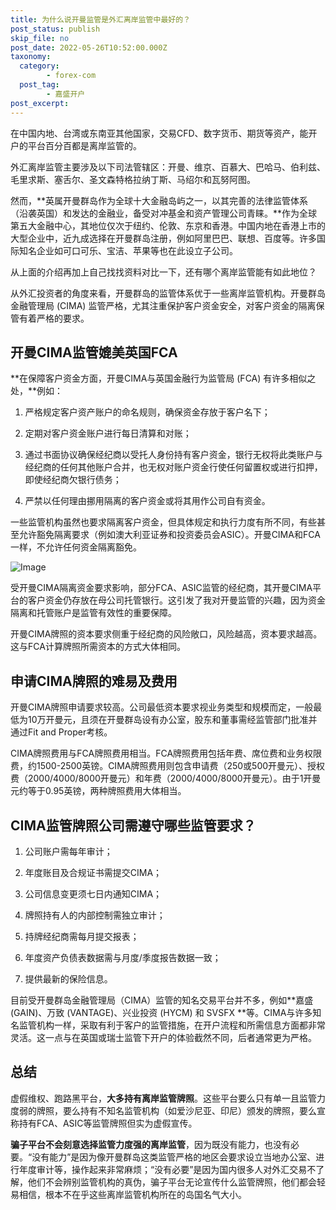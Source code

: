 ```yaml
---
title: 为什么说开曼监管是外汇离岸监管中最好的？
post_status: publish
skip_file: no
post_date: 2022-05-26T10:52:00.000Z
taxonomy:
  category:
        - forex-com
  post_tag:
        - 嘉盛开户
post_excerpt: 
---
```

在中国内地、台湾或东南亚其他国家，交易CFD、数字货币、期货等资产，能开户的平台百分百都是离岸监管的。

外汇离岸监管主要涉及以下司法管辖区：开曼、维京、百慕大、巴哈马、伯利兹、毛里求斯、塞舌尔、圣文森特格拉纳丁斯、马绍尔和瓦努阿图。

然而，**英属开曼群岛作为全球十大金融岛屿之一，以其完善的法律监管体系（沿袭英国）和发达的金融业，备受对冲基金和资产管理公司青睐。**作为全球第五大金融中心，其地位仅次于纽约、伦敦、东京和香港。中国内地在香港上市的大型企业中，近九成选择在开曼群岛注册，例如阿里巴巴、联想、百度等。许多国际知名企业如可口可乐、宝洁、苹果等也在此设立子公司。

从上面的介绍再加上自己找找资料对比一下，还有哪个离岸监管能有如此地位？

从外汇投资者的角度来看，开曼群岛的监管体系优于一些离岸监管机构。开曼群岛金融管理局 (CIMA) 监管严格，尤其注重保护客户资金安全，对客户资金的隔离保管有着严格的要求。

## 开曼CIMA监管媲美英国FCA

**在保障客户资金方面，开曼CIMA与英国金融行为监管局 (FCA) 有许多相似之处，**例如：

1. 严格规定客户资产账户的命名规则，确保资金存放于客户名下；

1. 定期对客户资金账户进行每日清算和对账；

1. 通过书面协议确保经纪商以受托人身份持有客户资金，银行无权将此类账户与经纪商的任何其他账户合并，也无权对账户资金行使任何留置权或进行扣押，即使经纪商欠银行债务；

1. 严禁以任何理由挪用隔离的客户资金或将其用作公司自有资金。

一些监管机构虽然也要求隔离客户资金，但具体规定和执行力度有所不同，有些甚至允许豁免隔离要求（例如澳大利亚证券和投资委员会ASIC）。开曼CIMA和FCA一样，不允许任何资金隔离豁免。

![Image](https://prod-files-secure.s3.us-west-2.amazonaws.com/39ed1227-6d7d-4570-be36-9ccd4a2c4241/bd849744-3fcb-4a37-8312-357962c8f065/image.png?X-Amz-Algorithm=AWS4-HMAC-SHA256&X-Amz-Content-Sha256=UNSIGNED-PAYLOAD&X-Amz-Credential=ASIAZI2LB466SGWKWOIO%2F20250724%2Fus-west-2%2Fs3%2Faws4_request&X-Amz-Date=20250724T161352Z&X-Amz-Expires=3600&X-Amz-Security-Token=IQoJb3JpZ2luX2VjEAcaCXVzLXdlc3QtMiJIMEYCIQDEKH17ZT3fVQFp3wXslypwEyoJN5peHp2qyH1%2BjPFWrQIhAOMyP7Gal6RQ6qniA%2BtUlGAgtZ6YsgOU1mMXVxnoFd6bKv8DCDAQABoMNjM3NDIzMTgzODA1IgwlEQdp66hGDKJUAl0q3AOHDZQh1DfbaMM%2BMmum%2FykzXANVDKr47sBc2Kv9%2Fq2fniftzUEBReUJVrcjIRyhe%2BEebGXl1yOC89e%2B9TWdjwlnkLpBjzV8MCMTl%2BZT7YClySYmb%2F40%2BVchLtC0tkNnh8%2BXeAZoRvPTa%2BhEolmtxtoUWJezBzu6NebtKS74pDSVNvTV8hgpojWm57eEwyIEhKxoNddQBKlnc3hiMyfVyWB7tNW2%2FMjFd7PPifMMOr0Ik5rmFRfz%2F0fJKEbkfTLz7ucSbdFCch%2B24yKD5DaZzlx%2FIY3S3bo6TpfQyRwfaeiE7Eiw%2Fm5%2B9FRRGqEzFICBr4vS4dIveTYSCY6Qd9YWdHjU99oEKZsckELp0o0uk4tQnoxrAjPKj9Ehr%2F%2F74qfbryYxaEHCJCo2DCG0X2AxfC3Z43G6jWSfP8v6j9MLjgmUXZmyn7NeWrbjMGn5aIbBrN3mNwqhsjg3tg%2FwkLSx%2B%2BOm9GuHuToSBNs%2FR6i58YxF4QyOWMLdOdVC8d1JNq9ipEfVzGd9fbeacZHhsHLLhnKi%2BFK9SLzV1cxD%2BZ77tHcpl5VMWGrd3XdNPtxlSVzGCVHiG1I7uWcqCx2IY56XcvTGC66f%2B3Luk9BnHP74aHfEzTg%2Fkh3BWm2DCa8LCDCNlonEBjqkASbP3Pp2SHveDVj0UMxQV17%2BpwOIlQFe6vW52FiS1ny82W25334W7DTUBSQrRrCiEg4KWVxFXvBsJO9l2B%2FFfLT%2Brw7DGzCa5IQfDykJjZqTLsWBcgixP5ljpoGrhH2udaGilrjMIQ68JTtKlERTIlvDz2vfh0KUj5VedN8ELcGY%2B5gw5VqEB24aNg9CDZQhR7btHauewqN3cyWBfK9oqtArRH%2Bi&X-Amz-Signature=b84349f4204507bd629c452663ad395724b8810eb86c3425939071898e3da96a&X-Amz-SignedHeaders=host&x-amz-checksum-mode=ENABLED&x-id=GetObject)

受开曼CIMA隔离资金要求影响，部分FCA、ASIC监管的经纪商，其开曼CIMA平台的客户资金仍存放在母公司托管银行。这引发了我对开曼监管的兴趣，因为资金隔离和托管账户是监管有效性的重要保障。

开曼CIMA牌照的资本要求侧重于经纪商的风险敞口，风险越高，资本要求越高。这与FCA计算牌照所需资本的方式大体相同。

## **申请CIMA牌照的难易及费用**

开曼CIMA牌照申请要求较高。公司最低资本要求视业务类型和规模而定，一般最低为10万开曼元，且须在开曼群岛设有办公室，股东和董事需经监管部门批准并通过Fit and Proper考核。

CIMA牌照费用与FCA牌照费用相当。FCA牌照费用包括年费、席位费和业务权限费，约1500-2500英镑。CIMA牌照费用则包含申请费（250或500开曼元）、授权费（2000/4000/8000开曼元）和年费（2000/4000/8000开曼元）。由于1开曼元约等于0.95英镑，两种牌照费用大体相当。

## CIMA监管牌照公司需遵守哪些监管要求？

1. 公司账户需每年审计；

1. 年度账目及合规证书需提交CIMA；

1. 公司信息变更须七日内通知CIMA；

1. 牌照持有人的内部控制需独立审计；

1. 持牌经纪商需每月提交报表；

1. 年度资产负债表数据需与月度/季度报告数据一致；

1. 提供最新的保险信息。

目前受开曼群岛金融管理局（CIMA）监管的知名交易平台并不多，例如**嘉盛 (GAIN)、万致 (VANTAGE)、兴业投资 (HYCM) 和 SVSFX **等。CIMA与许多知名监管机构一样，采取有利于客户的监管措施，在开户流程和所需信息方面都非常灵活。这一点与在英国或瑞士监管下开户的体验截然不同，后者通常更为严格。

## 总结

虚假维权、跑路黑平台，**大多持有离岸监管牌照**。这些平台要么只有单一且监管力度弱的牌照，要么持有不知名监管机构（如爱沙尼亚、印尼）颁发的牌照，要么宣称持有FCA、ASIC等监管牌照但实为虚假宣传。

**骗子平台不会刻意选择监管力度强的离岸监管**，因为既没有能力，也没有必要。“没有能力”是因为像开曼群岛这类监管严格的地区会要求设立当地办公室、进行年度审计等，操作起来非常麻烦；“没有必要”是因为国内很多人对外汇交易不了解，他们不会辨别监管机构的真伪，骗子平台无论宣传什么监管牌照，他们都会轻易相信，根本不在乎这些离岸监管机构所在的岛国名气大小。